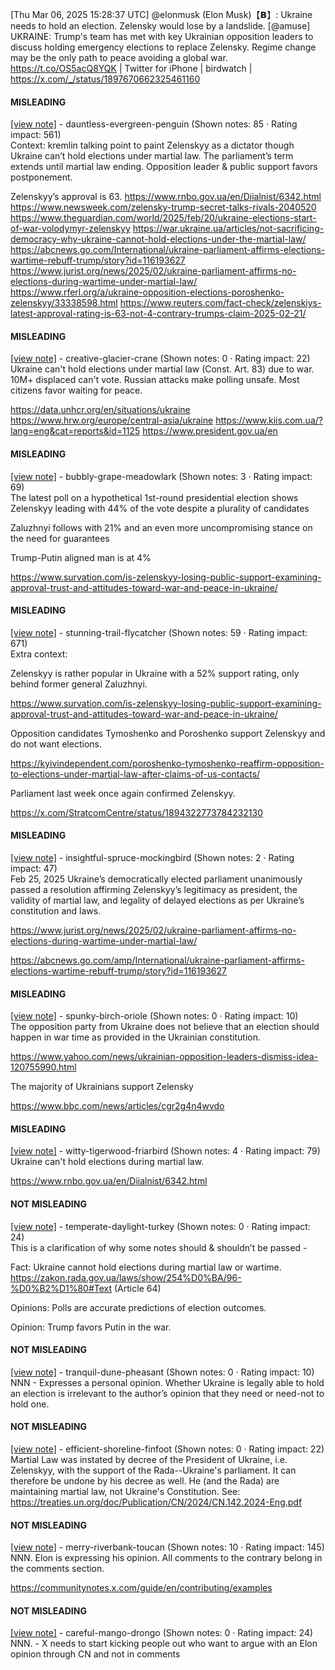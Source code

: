 [Thu Mar 06, 2025 15:28:37 UTC] @elonmusk (Elon Musk)【𝗕】: Ukraine needs to hold an election.  Zelensky would lose by a landslide. [@amuse] UKRAINE: Trump's team has met with key Ukrainian opposition leaders to discuss holding emergency elections to replace Zelensky. Regime change may be the only path to peace avoiding a global war. https://t.co/OS5acQ8YQK | Twitter for iPhone | birdwatch | https://x.com/_/status/1897670662325461160

#### MISLEADING

[[view note]](https://x.com/i/birdwatch/n/1897702192187904029) - dauntless-evergreen-penguin (Shown notes: 85 · Rating impact: 561)\
Context: kremlin talking point to paint Zelenskyy as a dictator though Ukraine can’t hold elections under martial law. The parliament’s term extends until martial law ending. Opposition leader & public support favors postponement.

Zelenskyy’s approval is 63.
https://www.rnbo.gov.ua/en/Diialnist/6342.html
https://www.newsweek.com/zelensky-trump-secret-talks-rivals-2040520
https://www.theguardian.com/world/2025/feb/20/ukraine-elections-start-of-war-volodymyr-zelenskyy
https://war.ukraine.ua/articles/not-sacrificing-democracy-why-ukraine-cannot-hold-elections-under-the-martial-law/
https://abcnews.go.com/International/ukraine-parliament-affirms-elections-wartime-rebuff-trump/story?id=116193627
https://www.jurist.org/news/2025/02/ukraine-parliament-affirms-no-elections-during-wartime-under-martial-law/
https://www.rferl.org/a/ukraine-opposition-elections-poroshenko-zelenskyy/33338598.html
https://www.reuters.com/fact-check/zelenskiys-latest-approval-rating-is-63-not-4-contrary-trumps-claim-2025-02-21/

#### MISLEADING

[[view note]](https://x.com/i/birdwatch/n/1897685144913563942) - creative-glacier-crane (Shown notes: 0 · Rating impact: 22)\
Ukraine can't hold elections under martial law (Const. Art. 83) due to war.
10M+ displaced can't vote.
Russian attacks make polling unsafe.
Most citizens favor waiting for peace. 

https://data.unhcr.org/en/situations/ukraine
https://www.hrw.org/europe/central-asia/ukraine
https://www.kiis.com.ua/?lang=eng&cat=reports&id=1125
https://www.president.gov.ua/en


#### MISLEADING

[[view note]](https://x.com/i/birdwatch/n/1897679673028473130) - bubbly-grape-meadowlark (Shown notes: 3 · Rating impact: 69)\
The latest poll on a hypothetical 1st-round presidential election shows Zelenskyy leading with 44% of the vote despite a plurality of candidates

Zaluzhnyi follows with 21% and an even more uncompromising stance on the need for guarantees

Trump-Putin aligned man is at 4%

https://www.survation.com/is-zelenskyy-losing-public-support-examining-approval-trust-and-attitudes-toward-war-and-peace-in-ukraine/



#### MISLEADING

[[view note]](https://x.com/i/birdwatch/n/1897679145280143560) - stunning-trail-flycatcher (Shown notes: 59 · Rating impact: 671)\
Extra context:

Zelenskyy is rather popular in Ukraine with a 52% support rating, only behind former general Zaluzhnyi.

https://www.survation.com/is-zelenskyy-losing-public-support-examining-approval-trust-and-attitudes-toward-war-and-peace-in-ukraine/

Opposition candidates Tymoshenko and Poroshenko support Zelenskyy and do not want elections.

https://kyivindependent.com/poroshenko-tymoshenko-reaffirm-opposition-to-elections-under-martial-law-after-claims-of-us-contacts/

Parliament last week once again confirmed Zelenskyy.

https://x.com/StratcomCentre/status/1894322773784232130

#### MISLEADING

[[view note]](https://x.com/i/birdwatch/n/1897678411172090044) - insightful-spruce-mockingbird (Shown notes: 2 · Rating impact: 47)\
Feb 25, 2025 Ukraine’s democratically elected parliament unanimously passed a resolution affirming Zelenskyy’s legitimacy as president, the validity of martial law, and legality of delayed elections as per Ukraine’s constitution and laws. 

https://www.jurist.org/news/2025/02/ukraine-parliament-affirms-no-elections-during-wartime-under-martial-law/

https://abcnews.go.com/amp/International/ukraine-parliament-affirms-elections-wartime-rebuff-trump/story?id=116193627

#### MISLEADING

[[view note]](https://x.com/i/birdwatch/n/1897677176255766917) - spunky-birch-oriole (Shown notes: 0 · Rating impact: 10)\
The opposition party from Ukraine does not believe that an election should happen in war time as provided in the Ukrainian constitution.

https://www.yahoo.com/news/ukrainian-opposition-leaders-dismiss-idea-120755990.html

The majority of Ukrainians support Zelensky 

https://www.bbc.com/news/articles/cgr2g4n4wvdo

#### MISLEADING

[[view note]](https://x.com/i/birdwatch/n/1897671808708452414) - witty-tigerwood-friarbird (Shown notes: 4 · Rating impact: 79)\
Ukraine can't hold elections during martial law.

https://www.rnbo.gov.ua/en/Diialnist/6342.html

#### NOT MISLEADING

[[view note]](https://x.com/i/birdwatch/n/1897688029164179787) - temperate-daylight-turkey (Shown notes: 0 · Rating impact: 24)\
This is a clarification of why some notes should & shouldn’t be passed -

Fact: Ukraine cannot hold elections during martial law or wartime. 
https://zakon.rada.gov.ua/laws/show/254%D0%BA/96-%D0%B2%D1%80#Text (Article 64)

Opinions: Polls are accurate predictions of election outcomes. 

Opinion: Trump favors Putin in the war. 

#### NOT MISLEADING

[[view note]](https://x.com/i/birdwatch/n/1897673394067308702) - tranquil-dune-pheasant (Shown notes: 0 · Rating impact: 10)\
NNN - Expresses a personal opinion. Whether Ukraine is legally able to hold an election is irrelevant to the author’s opinion that they need or need-not to hold one.

#### NOT MISLEADING

[[view note]](https://x.com/i/birdwatch/n/1897679239907852339) - efficient-shoreline-finfoot (Shown notes: 0 · Rating impact: 22)\
Martial Law was instated by decree of the President of Ukraine, i.e. Zelenskyy, with the support of the Rada--Ukraine's parliament.  It can therefore be undone by his decree as well.  He (and the Rada) are maintaining martial law, not Ukraine's Constitution.
See: https://treaties.un.org/doc/Publication/CN/2024/CN.142.2024-Eng.pdf

#### NOT MISLEADING

[[view note]](https://x.com/i/birdwatch/n/1897713568906174616) - merry-riverbank-toucan (Shown notes: 10 · Rating impact: 145)\
NNN. Elon is expressing his opinion. All comments to the contrary belong in the comments section.

https://communitynotes.x.com/guide/en/contributing/examples

#### NOT MISLEADING

[[view note]](https://x.com/i/birdwatch/n/1897718358227009987) - careful-mango-drongo (Shown notes: 0 · Rating impact: 24)\
NNN. - X needs to start kicking people out who want to argue with an Elon opinion through CN and not in comments 
